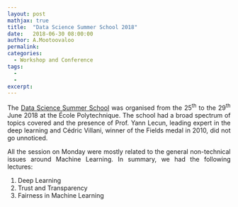 ```yaml
---
layout: post
mathjax: true
title:  "Data Science Summer School 2018"
date:   2018-06-30 08:00:00
author: A.Mootoovaloo
permalink:
categories:
  - Workshop and Conference 
tags:
  - 
  -
excerpt:
---
```



<p align="justify">The <a href="https://2018.ds3-datascience-polytechnique.fr/">Data Science Summer School</a> was organised from the 25<sup>th</sup> to the 29<sup>th</sup> June 2018 at the École Polytechnique. The school had a broad spectrum of topics covered and the presence of Prof. Yann Lecun, leading expert in the deep learning and Cédric Villani, winner of the Fields medal in 2010, did not go unnoticed.</p>

<p align="justify">All the session on Monday were mostly related to the general non-technical issues around Machine Learning. In summary, we had the following lectures:</p>




<ol type="1">

<li>
Deep Learning
</li>
<li>
Trust and Transparency
</li>
<li>
Fairness in Machine Learning
</li>
</ol>